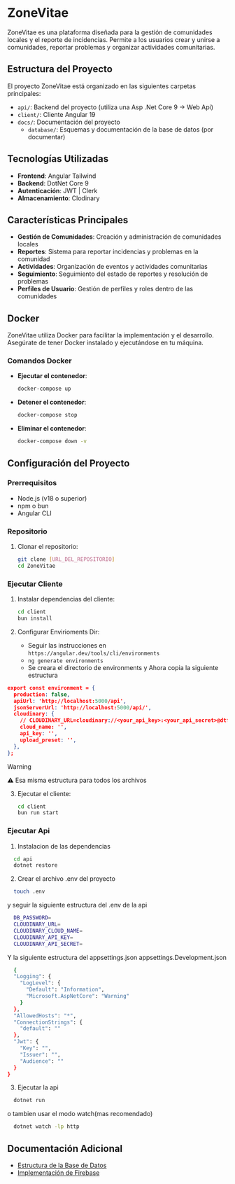 # ZoneVitae

ZoneVitae es una plataforma diseñada para la gestión de comunidades locales y el reporte de incidencias. Permite a los usuarios crear y unirse a comunidades, reportar problemas y organizar actividades comunitarias.

## Estructura del Proyecto

El proyecto ZoneVitae está organizado en las siguientes carpetas principales:

- `api/`: Backend del proyecto (utiliza una Asp .Net Core 9 -> Web Api)
- `client/`: Cliente Angular 19
- `docs/`: Documentación del proyecto
  - `database/`: Esquemas y documentación de la base de datos (por documentar)

## Tecnologías Utilizadas

- **Frontend**: Angular Tailwind
- **Backend**: DotNet Core 9
- **Autenticación**: JWT | Clerk
- **Almacenamiento**: Clodinary

## Características Principales

- **Gestión de Comunidades**: Creación y administración de comunidades locales
- **Reportes**: Sistema para reportar incidencias y problemas en la comunidad
- **Actividades**: Organización de eventos y actividades comunitarias
- **Seguimiento**: Seguimiento del estado de reportes y resolución de problemas
- **Perfiles de Usuario**: Gestión de perfiles y roles dentro de las comunidades

## Docker

ZoneVitae utiliza Docker para facilitar la implementación y el desarrollo. Asegúrate de tener Docker instalado y ejecutándose en tu máquina.

### Comandos Docker

- **Ejecutar el contenedor**:

  ```bash
  docker-compose up
  ```

- **Detener el contenedor**:

  ```bash
  docker-compose stop
  ```

- **Eliminar el contenedor**:

  ```bash
  docker-compose down -v
  ```

## Configuración del Proyecto

### Prerrequisitos

- Node.js (v18 o superior)
- npm o bun
- Angular CLI

### Repositorio

1. Clonar el repositorio:

   ```bash
   git clone [URL_DEL_REPOSITORIO]
   cd ZoneVitae
   ```

### Ejecutar Cliente

1. Instalar dependencias del cliente:

   ```bash
   cd client
   bun install
   ```

2. Configurar Envirioments Dir:
   - Seguir las instrucciones en `https://angular.dev/tools/cli/environments`
   - `ng generate environments`
   - Se creara el directorio de environments y Ahora copia la siguiente estructura

```json
export const environment = {
  production: false,
  apiUrl: 'http://localhost:5000/api',
  jsonServerUrl: 'http://localhost:5000/api/',
  cloudinary: {
    // CLOUDINARY_URL=cloudinary://<your_api_key>:<your_api_secret>@dtfdnwkao
    cloud_name: '',
    api_key: '',
    upload_preset: '',
  },
};
```

> [!WARNING]  
> ⚠ Esa misma estructura para todos los archivos

3. Ejecutar el cliente:

   ```bash
   cd client
   bun run start
   ```

### Ejecutar Api

1. Instalacion de las dependencias

```bash
  cd api
  dotnet restore
```

2. Crear el archivo .env del proyecto

```bash
  touch .env
```

y seguir la siguiente estructura del .env de la api

```bash
  DB_PASSWORD=
  CLOUDINARY_URL=
  CLOUDINARY_CLOUD_NAME=
  CLOUDINARY_API_KEY=
  CLOUDINARY_API_SECRET=
```

Y la siguiente estructura del appsettings.json appsettings.Development.json

```bash
  {
  "Logging": {
    "LogLevel": {
      "Default": "Information",
      "Microsoft.AspNetCore": "Warning"
    }
  },
  "AllowedHosts": "*",
  "ConnectionStrings": {
    "default": ""
  },
  "Jwt": {
    "Key": "",
    "Issuer": "",
    "Audience": ""
  }
}
```

3. Ejecutar la api

```bash
  dotnet run
```

o tambien usar el modo watch(mas recomendado)

```bash
  dotnet watch -lp http
```

## Documentación Adicional

- [Estructura de la Base de Datos](./docs/database/README.md)
- [Implementación de Firebase](./docs/firebase/README.md)
